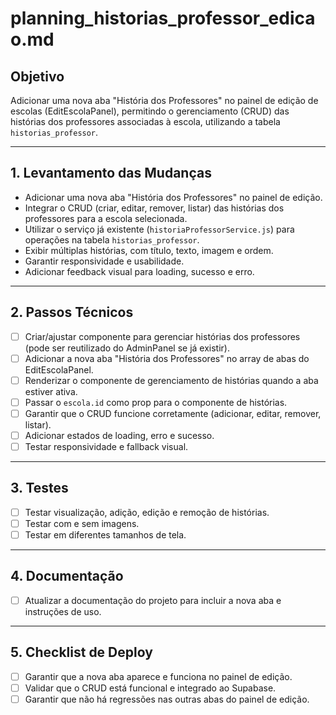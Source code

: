 # planning_historias_professor_edicao.md

## Objetivo

Adicionar uma nova aba "História dos Professores" no painel de edição de escolas (EditEscolaPanel), permitindo o gerenciamento (CRUD) das histórias dos professores associadas à escola, utilizando a tabela `historias_professor`.

---

## 1. Levantamento das Mudanças

- Adicionar uma nova aba "História dos Professores" no painel de edição.
- Integrar o CRUD (criar, editar, remover, listar) das histórias dos professores para a escola selecionada.
- Utilizar o serviço já existente (`historiaProfessorService.js`) para operações na tabela `historias_professor`.
- Exibir múltiplas histórias, com título, texto, imagem e ordem.
- Garantir responsividade e usabilidade.
- Adicionar feedback visual para loading, sucesso e erro.

---

## 2. Passos Técnicos

- [ ] Criar/ajustar componente para gerenciar histórias dos professores (pode ser reutilizado do AdminPanel se já existir).
- [ ] Adicionar a nova aba "História dos Professores" no array de abas do EditEscolaPanel.
- [ ] Renderizar o componente de gerenciamento de histórias quando a aba estiver ativa.
- [ ] Passar o `escola.id` como prop para o componente de histórias.
- [ ] Garantir que o CRUD funcione corretamente (adicionar, editar, remover, listar).
- [ ] Adicionar estados de loading, erro e sucesso.
- [ ] Testar responsividade e fallback visual.

---

## 3. Testes

- [ ] Testar visualização, adição, edição e remoção de histórias.
- [ ] Testar com e sem imagens.
- [ ] Testar em diferentes tamanhos de tela.

---

## 4. Documentação

- [ ] Atualizar a documentação do projeto para incluir a nova aba e instruções de uso.

---

## 5. Checklist de Deploy

- [ ] Garantir que a nova aba aparece e funciona no painel de edição.
- [ ] Validar que o CRUD está funcional e integrado ao Supabase.
- [ ] Garantir que não há regressões nas outras abas do painel de edição. 